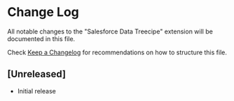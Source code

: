 # Change Log

All notable changes to the "Salesforce Data Treecipe" extension will be documented in this file.

Check [Keep a Changelog](http://keepachangelog.com/) for recommendations on how to structure this file.

## [Unreleased]

- Initial release